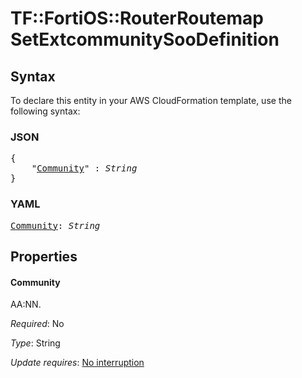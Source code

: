 # TF::FortiOS::RouterRoutemap SetExtcommunitySooDefinition

## Syntax

To declare this entity in your AWS CloudFormation template, use the following syntax:

### JSON

<pre>
{
    "<a href="#community" title="Community">Community</a>" : <i>String</i>
}
</pre>

### YAML

<pre>
<a href="#community" title="Community">Community</a>: <i>String</i>
</pre>

## Properties

#### Community

AA:NN.

_Required_: No

_Type_: String

_Update requires_: [No interruption](https://docs.aws.amazon.com/AWSCloudFormation/latest/UserGuide/using-cfn-updating-stacks-update-behaviors.html#update-no-interrupt)

